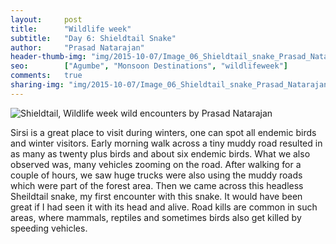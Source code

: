 ```yaml
---
layout:     post
title:      "Wildlife week"
subtitle:   "Day 6: Shieldtail Snake"
author:     "Prasad Natarajan"
header-thumb-img: "img/2015-10-07/Image_06_Shieldtail_snake_Prasad_Natarajan_thumb.jpg"
seo: 		["Agumbe", "Monsoon Destinations", "wildlifeweek"]
comments:   true
sharing-img: "img/2015-10-07/Image_06_Shieldtail_snake_Prasad_Natarajan.jpg"
---
```



<img src="{{ site.baseurl }}/img/2015-10-07/Image_06_Shieldtail_snake_Prasad_Natarajan.jpg" alt="Shieldtail, Wildlife week wild encounters by Prasad Natarajan">

<p>
Sirsi is a great place to visit during winters, one can spot all endemic birds and winter visitors. Early morning walk across a tiny muddy road resulted in as many as twenty plus birds and about six endemic birds. What we also observed was, many vehicles zooming on the road. After walking for a couple of hours, we saw huge trucks were also using the muddy roads which were part of the forest area. Then we came across this headless Sheildtail snake, my first encounter with this snake. It would have been great if I had seen it with its head and alive. Road kills are common in such areas, where mammals, reptiles and sometimes birds also get killed by speeding vehicles. 
</p>